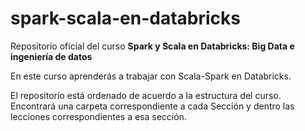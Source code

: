 # spark-scala-en-databricks

Repositorio oficial del curso **Spark y Scala en Databricks: Big Data e ingeniería de datos**

En este curso aprenderás a trabajar con Scala-Spark en Databricks.

El repositorio está ordenado de acuerdo a la estructura del curso. Encontrará una carpeta correspondiente a cada Sección y dentro las lecciones correspondientes a esa sección.
